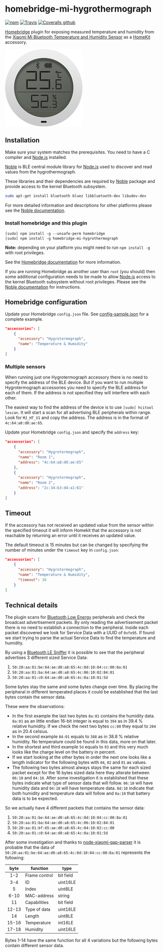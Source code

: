 # homebridge-mi-hygrothermograph
[![npm](https://img.shields.io/npm/v/homebridge-mi-hygrothermograph.svg)](https://www.npmjs.com/package/homebridge-mi-hygrothermograph) [![Travis](https://img.shields.io/travis/hannseman/homebridge-mi-hygrothermograph.svg)](https://travis-ci.org/hannseman/homebridge-mi-hygrothermograph) [![Coveralls github](https://img.shields.io/coveralls/github/hannseman/homebridge-mi-hygrothermograph/master.svg)](https://coveralls.io/github/hannseman/homebridge-mi-hygrothermograph?branch=master)

[Homebridge](https://github.com/nfarina/homebridge) plugin for exposing measured temperature and humidity from the [Xiaomi Mi Bluetooth Temperature and Humidity Sensor](https://www.xiaomistore.pk/mi-bluetooth-temperature-humidity-monitor.html) as a [HomeKit](https://www.apple.com/ios/home/) accessory.

![alt text](images/hygrothermograph.png "Xiaomi Mi Bluetooth Temperature and Humidity Sensor")

## Installation
Make sure your system matches the prerequisites. You need to have a C compiler and [Node.js](https://nodejs.org/) installed. 

[Noble](https://github.com/noble/noble) is BLE central module library for [Node.js](https://nodejs.org/) used to discover and read values from the hygrothermograph. 

 These libraries and their dependencies are required by [Noble](https://www.npmjs.com/package/noble) package and provide access to the kernel Bluetooth subsystem.

```sh
sudo apt-get install bluetooth bluez libbluetooth-dev libudev-dev
```

For more detailed information and descriptions for other platforms please see the [Noble documentation](https://github.com/noble/noble#readme).
 
### Install homebridge and this plugin 
```
[sudo] npm install -g --unsafe-perm homebridge
[sudo] npm install -g homebridge-mi-hygrothermograph
```

**Note:** depending on your platform you might need to run `npm install -g`  with root privileges.

See the [Homebridge documentation](https://github.com/nfarina/homebridge#readme) for more information.

If you are running Homebridge as another user than `root`  (you should) then some additional configuration needs to be made to allow [Node.js](https://nodejs.org/) access to the kernel Bluetooth subsystem without root privileges. 
Please see the [Noble documentation](https://github.com/noble/noble#running-without-rootsudo) for instructions.

## Homebridge configuration
Update your Homebridge `config.json` file. See [config-sample.json](config-sample.json) for a complete example.

```json
"accessories": [
    {
      "accessory": "Hygrotermograph",
      "name": "Temperature & Humidity"
    }
]
```

### Multiple sensors 
When running just one Hygrotermograph accessory there is no need to specify the address of the BLE device. 
But if you want to run multiple Hygrotermograph accessories you need to specify the BLE address for each of them. 
If the address is not specified they will interfere with each other. 

The easiest way to find the address of the device is to use `[sudo] hcitool lescan`. 
It will start a scan for all advertising BLE peripherals within range. Look for `MJ_HT_V1` and copy the address.
The address is in the format of `4c:64:a8:d0:ae:65`.

Update your Homebridge `config.json` and specify the `address` key:

```json
"accessories": [
    {
      "accessory": "Hygrotermograph",
      "name": "Room 1",
      "address": "4c:64:a8:d0:ae:65"
    },
    {
      "accessory": "Hygrotermograph",
      "name": "Room 2",
      "address": "2c:34:b3:d4:a1:61"
    }
]
```

## Timeout
If the accessory has not received an updated value from the sensor within the specified timeout it will inform Homekit
that the accessory is not reachable by returning an error until it receives an updated value. 

The default timeout is 15 minutes but can be changed by specifying the number of minutes under the `timeout` key in `config.json`:

```json
"accessories": [
    {
      "accessory": "Hygrotermograph",
      "name": "Temperature & Humidity",
      "timeout": 30
    }
]
```

 
## Technical details
The plugin scans for [Bluetooth Low Energy](https://en.wikipedia.org/wiki/Bluetooth_Low_Energy) peripherals and check the broadcast advertisement packets.
By only reading the advertisement packet there is no need to establish a connection to the peripheral.
Inside each packet discovered we look for Service Data with a UUID of `0xfe95`. If found we start trying to parse the actual Service Data to find the temperature and humidity.

By using a [Bluetooth LE Sniffer](https://www.adafruit.com/product/2269) it is possible to see that the peripheral advertises 3 different sized Service Data: 
1. `50:20:aa:01:be:64:ae:d0:a8:65:4c:0d:10:04:cc:00:8a:01`
2. `50:20:aa:01:ba:64:ae:d0:a8:65:4c:06:10:02:84:01`
3. `50:20:aa:01:c0:64:ae:d0:a8:65:4c:0a:10:01:5d`

Some bytes stay the same and some bytes change over time. By placing the peripheral in different temperated places it could be established that the last bytes contain the sensor data.

These were the observations:

* In the first example the last two bytes `8a:01` contains the humidity data. `8a:01` as an little endian 16-bit integer is equal to `394` as in 39.4 % relative humidity. If we check the next two bytes `cc:00` they equal to `204` as in 20.4 celsius. 
* In the second example `84:01` equals to `388` as in 38.8 % relative humidity. No temperature could be found in this data, more on that later. 
* In the shortest and third example `5d` equals to `93` and this very much looks like the charge level on the battery in percent.
* If we start looking at the other bytes in order the next one looks like a length indicator for the following bytes with `04`, `02` and `01` as values. 
* The following two bytes almost always stays the same for each sized packet except for the 16 bytes sized data here they alterate between `06:10` and `04:10`. 
After some investigation it is established that these bytes indicate what type of sensor data that will follow. `06:10` will have humidity data and `04:10` will have temperature data.
`0d:10` indicate that both humidity and temperature data will follow and `0a:10` that battery data is to be expected. 

So we actually have 4 different packets that contains the sensor data:

1. `50:20:aa:01:be:64:ae:d0:a8:65:4c:0d:10:04:cc:00:8a:01`
2. `50:20:aa:01:ba:64:ae:d0:a8:65:4c:06:10:02:84:01`
3. `50:20:aa:01:bf:65:ae:d0:a8:65:4c:04:10:02:cc:00`
4. `50:20:aa:01:c0:64:ae:d0:a8:65:4c:0a:10:01:5d`

After some investigation and thanks to [node-xiaomi-gap-parser](https://github.com/LynxyssCZ/node-xiaomi-gap-parser) it is probable that the data of `50:20:aa:01:be:64:ae:d0:a8:65:4c:0d:10:04:cc:00:8a:01` represents the following: 

| byte  | function      | type      |
|:-----:|---------------|-----------|
| 1-2   | Frame control | bit field |
| 3-4   | ID            | uint16LE  |
| 5     | Index         | uint8LE   |
| 6-10  | MAC-address   | string    |
| 11    | Capabilities  | bit field |
| 12-13 | Type of data  | uint16LE  |
| 14    | Length        | uint8LE   |
| 15-16 | Temperature   | int16LE   |
| 17-18 | Humidity      | uint16LE  |

Bytes 1-14 have the same function for all 4 variations but the following bytes contain different sensor data.
